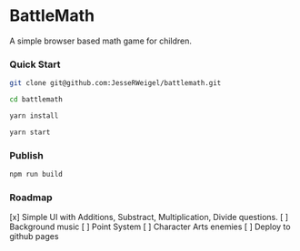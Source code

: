 # BattleMath

A simple browser based math game for children.


### Quick Start

```sh
git clone git@github.com:JesseRWeigel/battlemath.git
```

```sh
cd battlemath

yarn install

yarn start
```


### Publish

```sh
npm run build
```


### Roadmap

[x] Simple UI with Additions, Substract, Multiplication, Divide questions.
[ ] Background music
[ ] Point System
[ ] Character Arts enemies 
[ ] Deploy to github pages
